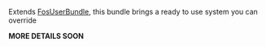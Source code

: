 Extends [FosUserBundle](http://github.com/FriendsOfSymfony/FOSUserBundle), this bundle brings a ready to use system you can override

**MORE DETAILS SOON**
